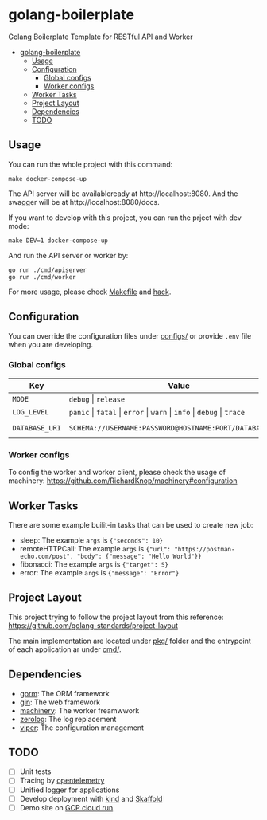 # golang-boilerplate

Golang Boilerplate Template for RESTful API and Worker

- [golang-boilerplate](#golang-boilerplate)
  - [Usage](#usage)
  - [Configuration](#configuration)
    - [Global configs](#global-configs)
    - [Worker configs](#worker-configs)
  - [Worker Tasks](#worker-tasks)
  - [Project Layout](#project-layout)
  - [Dependencies](#dependencies)
  - [TODO](#todo)

## Usage

You can run the whole project with this command:
```shell
make docker-compose-up
```

The API server will be availableready at http://localhost:8080. And the swagger will be  at http://localhost:8080/docs.

If you want to develop with this project, you can run the prject with dev mode:
```shell
make DEV=1 docker-compose-up
```

And run the API server or worker by:
```shell
go run ./cmd/apiserver
go run ./cmd/worker
```

For more usage, please check [Makefile](Makefile) and [hack](hack/).

## Configuration

You can override the configuration files under [configs/](configs/) or provide `.env` file when you are developing.

### Global configs
| Key          | Value                                                     | Example                             |
|--------------|-----------------------------------------------------------|-------------------------------------|
| `MODE`         | `debug` \| `release`                                          | `debug`                               |
| `LOG_LEVEL`    | `panic` \| `fatal` \| `error` \| `warn` \| `info` \| `debug` \| `trace` | `debug`                               |
| `DATABASE_URI` | `SCHEMA://USERNAME:PASSWORD@HOSTNAME:PORT/DATABASE_NAME`    | `sqlite://file::memory:?cache=shared` |

### Worker configs

To config the worker and worker client, please check the usage of machinery:
https://github.com/RichardKnop/machinery#configuration


## Worker Tasks

There are some example builit-in tasks that can be used to create new job:

* sleep: The example `args` is `{"seconds": 10}`
* remoteHTTPCall: The example `args` is `{"url": "https://postman-echo.com/post", "body": {"message": "Hello World"}}`
* fibonacci: The example `args` is `{"target": 5}`
* error: The example `args` is `{"message": "Error"}`

## Project Layout

This project trying to follow the project layout from this reference:
https://github.com/golang-standards/project-layout

The main implementation are located under [pkg/](/pkg/) folder and the entrypoint of each application ar under [cmd/](cmd/).

## Dependencies

* [gorm](https://github.com/go-gorm/gorm): The ORM framework
* [gin](https://github.com/gin-gonic/gin): The web framework
* [machinery](https://github.com/RichardKnop/machinery): The worker freamwwork
* [zerolog](https://github.com/rs/zerolog): The log replacement
* [viper](https://github.com/spf13/viper): The configuration management

## TODO

- [ ] Unit tests
- [ ] Tracing by [opentelemetry](https://github.com/open-telemetry/opentelemetry-go)
- [ ] Unified logger for applications
- [ ] Develop deployment with [kind](https://kind.sigs.k8s.io/) and [Skaffold](https://skaffold.dev/)
- [ ] Demo site on [GCP cloud run](https://cloud.google.com/run)
